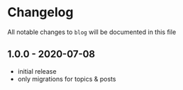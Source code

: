 # Changelog

All notable changes to `blog` will be documented in this file

## 1.0.0 - 2020-07-08

- initial release
- only migrations for topics & posts
